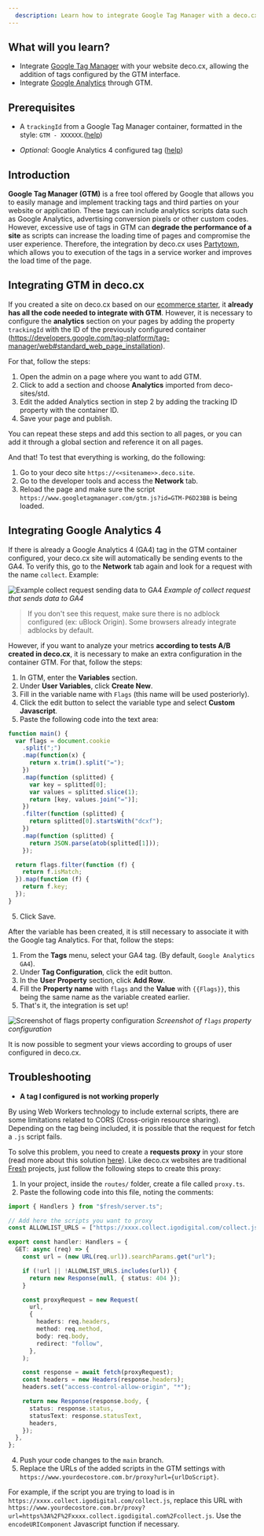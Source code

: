 ```yaml
---
  description: Learn how to integrate Google Tag Manager with a deco.cx website
---
```


## What will you learn?

- Integrate [Google Tag Manager](https://tagmanager.google.com/) with your
  website deco.cx, allowing the addition of tags configured by the GTM
  interface.
- Integrate [Google Analytics](https://analytics.google.com/) through GTM.

## Prerequisites

- A `trackingId` from a Google Tag Manager container, formatted in the style:
  `GTM - XXXXXX`.([help](https://support.rocketspark.com/hc/en-us/articles/900002470443-How-do-I-get-my-Google-Tag-Manager-Tracking-ID-or-GTM-Number))

- _Optional:_ Google Analytics 4 configured tag
  ([help](https://support.google.com/tagmanager/answer/9442095?hl=en))

## Introduction

**Google Tag Manager (GTM)** is a free tool offered by Google that allows you to
easily manage and implement tracking tags and third parties on your website or
application. These tags can include analytics scripts data such as Google
Analytics, advertising conversion pixels or other custom codes. However,
excessive use of tags in GTM can **degrade the performance of a site** as
scripts can increase the loading time of pages and compromise the user
experience. Therefore, the integration by deco.cx uses
[Partytown](https://partytown.builder.io/), which allows you to execution of the
tags in a service worker and improves the load time of the page.

## Integrating GTM in deco.cx

If you created a site on deco.cx based on our
[ecommerce starter](https://fashion.deco.site/), it **already has all the code
needed to integrate with GTM**. However, it is necessary to configure the
**analytics** section on your pages by adding the property `trackingId` with the
ID of the previously configured container
(https://developers.google.com/tag-platform/tag-manager/web#standard_web_page_installation).

For that, follow the steps:

1. Open the admin on a page where you want to add GTM.
2. Click to add a section and choose **Analytics** imported from deco-sites/std.
3. Edit the added Analytics section in step 2 by adding the tracking ID property
   with the container ID.
4. Save your page and publish.

You can repeat these steps and add this section to all pages, or you can add it
through a global section and reference it on all pages.

And that! To test that everything is working, do the following:

1. Go to your deco site `https://<<sitename>>.deco.site`.
2. Go to the developer tools and access the **Network** tab.
3. Reload the page and make sure the script
   `https://www.googletagmanager.com/gtm.js?id=GTM-P6D23BB` is being loaded.

## Integrating Google Analytics 4

If there is already a Google Analytics 4 (GA4) tag in the GTM container
configured, your deco.cx site will automatically be sending events to the GA4.
To verify this, go to the **Network** tab again and look for a request with the
name `collect`. Example:

![Example collect request sending data to GA4](https://user-images.githubusercontent.com/18706156/229370675-53775267-6cd5-4a88-8fe4-b5ea6f5566de.png)
_Example of collect request that sends data to GA4_

> If you don't see this request, make sure there is no adblock configured (ex:
> uBlock Origin). Some browsers already integrate adblocks by default.

However, if you want to analyze your metrics **according to tests A/B created in
deco.cx**, it is necessary to make an extra configuration in the container GTM.
For that, follow the steps:

1. In GTM, enter the **Variables** section.
2. Under **User Variables**, click **Create New**.
3. Fill in the variable name with `Flags` (this name will be used posteriorly).
4. Click the edit button to select the variable type and select **Custom
   Javascript**.
5. Paste the following code into the text area:

```javascript
function main() {
  var flags = document.cookie
    .split(";")
    .map(function(x) {
      return x.trim().split("=");
    })
    .map(function (splitted) {
      var key = splitted[0];
      var values ​​= splitted.slice(1);
      return [key, values.join("=")];
    })
    .filter(function (splitted) {
      return splitted[0].startsWith("dcxf");
    })
    .map(function (splitted) {
      return JSON.parse(atob(splitted[1]));
    });

  return flags.filter(function (f) {
    return f.isMatch;
  }).map(function (f) {
    return f.key;
  });
}
```

5. Click Save.

After the variable has been created, it is still necessary to associate it with
the Google tag Analytics. For that, follow the steps:

1. From the **Tags** menu, select your GA4 tag. (By default,
   `Google Analytics GA4`).
2. Under **Tag Configuration**, click the edit button.
3. In the **User Property** section, click **Add Row**.
4. Fill the **Property name** with `flags` and the **Value** with `{{Flags}}`,
   this being the same name as the variable created earlier.
5. That's it, the integration is set up!

![Screenshot of `flags` property configuration](https://user-images.githubusercontent.com/18706156/229370987-a2d0b82a-3b58-46ca-98b1-d7f8c2a8600d.png)
_Screenshot of `flags` property configuration_

It is now possible to segment your views according to groups of user configured
in deco.cx.

## Troubleshooting

- **A tag I configured is not working properly**

By using Web Workers technology to include external scripts, there are some
limitations related to CORS (Cross-origin resource sharing). Depending on the
tag being included, it is possible that the request for fetch a `.js` script
fails.

To solve this problem, you need to create a **requests proxy** in your store
(read more about this solution
[here](https://partytown.builder.io/proxying-requests)). Like deco.cx websites
are traditional [Fresh](https://fresh.deno.dev/) projects, just follow the
following steps to create this proxy:

1. In your project, inside the `routes/` folder, create a file called
   `proxy.ts`.
2. Paste the following code into this file, noting the comments:

```ts
import { Handlers } from "$fresh/server.ts";

// Add here the scripts you want to proxy
const ALLOWLIST_URLS = ["https://xxxx.collect.igodigital.com/collect.js"];

export const handler: Handlers = {
  GET: async (req) => {
    const url = (new URL(req.url)).searchParams.get("url");

    if (!url || !ALLOWLIST_URLS.includes(url)) {
      return new Response(null, { status: 404 });
    }

    const proxyRequest = new Request(
      url,
      {
        headers: req.headers,
        method: req.method,
        body: req.body,
        redirect: "follow",
      },
    );

    const response = await fetch(proxyRequest);
    const headers = new Headers(response.headers);
    headers.set("access-control-allow-origin", "*");

    return new Response(response.body, {
      status: response.status,
      statusText: response.statusText,
      headers,
    });
  },
};
```

4. Push your code changes to the `main` branch.
5. Replace the URLs of the added scripts in the GTM settings with
   `https://www.yourdecostore.com.br/proxy?url={urlDoScript}`.

For example, if the script you are trying to load is in
`https://xxxx.collect.igodigital.com/collect.js`, replace this URL with
`https://www.yourdecostore.com.br/proxy?url=https%3A%2F%2Fxxxx.collect.igodigital.com%2Fcollect.js`.
Use the `encodeURIComponent` Javascript function if necessary.

